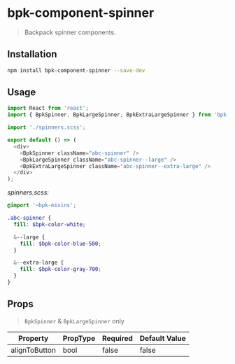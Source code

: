 # bpk-component-spinner

> Backpack spinner components.

## Installation

```sh
npm install bpk-component-spinner --save-dev
```

## Usage

```js
import React from 'react';
import { BpkSpinner, BpkLargeSpinner, BpkExtraLargeSpinner } from 'bpk-component-spinner';

import './spinners.scss';

export default () => (
  <div>
    <BpkSpinner className="abc-spinner" />
    <BpkLargeSpinner className="abc-spinner--large" />
    <BpkExtraLargeSpinner className="abc-spinner--extra-large" />
  </div>
);
```

*spinners.scss:*
```scss
@import '~bpk-mixins';

.abc-spinner {
  fill: $bpk-color-white;

  &--large {
    fill: $bpk-color-blue-500;
  }

  &--extra-large {
    fill: $bpk-color-gray-700;
  }
}
```

## Props

> `BpkSpinner` & `BpkLargeSpinner` only

| Property      | PropType | Required | Default Value       |
| ------------- | -------- | -------- | ------------------- |
| alignToButton | bool     | false    | false               |
